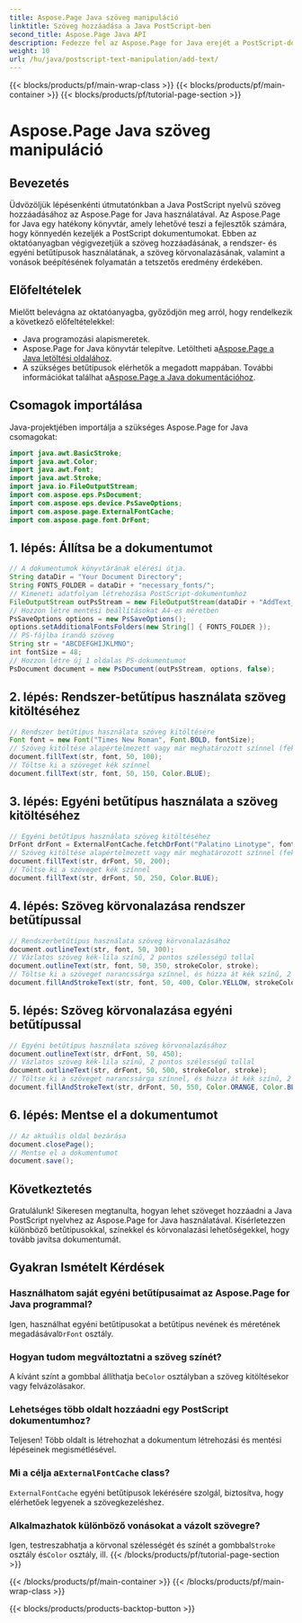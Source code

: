 ```yaml
---
title: Aspose.Page Java szöveg manipuláció
linktitle: Szöveg hozzáadása a Java PostScript-ben
second_title: Aspose.Page Java API
description: Fedezze fel az Aspose.Page for Java erejét a PostScript-dokumentumokhoz való szöveg hozzáadásával kapcsolatos oktatóanyagunkban. Tanulja meg könnyedén használni a rendszer- és egyéni betűtípusokat.
weight: 10
url: /hu/java/postscript-text-manipulation/add-text/
---
```


{{< blocks/products/pf/main-wrap-class >}}
{{< blocks/products/pf/main-container >}}
{{< blocks/products/pf/tutorial-page-section >}}

# Aspose.Page Java szöveg manipuláció

## Bevezetés
Üdvözöljük lépésenkénti útmutatónkban a Java PostScript nyelvű szöveg hozzáadásához az Aspose.Page for Java használatával. Az Aspose.Page for Java egy hatékony könyvtár, amely lehetővé teszi a fejlesztők számára, hogy könnyedén kezeljék a PostScript dokumentumokat. Ebben az oktatóanyagban végigvezetjük a szöveg hozzáadásának, a rendszer- és egyéni betűtípusok használatának, a szöveg körvonalazásának, valamint a vonások beépítésének folyamatán a tetszetős eredmény érdekében.
## Előfeltételek
Mielőtt belevágna az oktatóanyagba, győződjön meg arról, hogy rendelkezik a következő előfeltételekkel:
- Java programozási alapismeretek.
-  Aspose.Page for Java könyvtár telepítve. Letöltheti a[Aspose.Page a Java letöltési oldalához](https://releases.aspose.com/page/java/).
-  A szükséges betűtípusok elérhetők a megadott mappában. További információkat találhat a[Aspose.Page a Java dokumentációhoz](https://reference.aspose.com/page/java/).
## Csomagok importálása
Java-projektjében importálja a szükséges Aspose.Page for Java csomagokat:
```java
import java.awt.BasicStroke;
import java.awt.Color;
import java.awt.Font;
import java.awt.Stroke;
import java.io.FileOutputStream;
import com.aspose.eps.PsDocument;
import com.aspose.eps.device.PsSaveOptions;
import com.aspose.page.ExternalFontCache;
import com.aspose.page.font.DrFont;
```
## 1. lépés: Állítsa be a dokumentumot
```java
// A dokumentumok könyvtárának elérési útja.
String dataDir = "Your Document Directory";
String FONTS_FOLDER = dataDir + "necessary_fonts/";
// Kimeneti adatfolyam létrehozása PostScript-dokumentumhoz
FileOutputStream outPsStream = new FileOutputStream(dataDir + "AddText_outPS.ps");
// Hozzon létre mentési beállításokat A4-es méretben
PsSaveOptions options = new PsSaveOptions();
options.setAdditionalFontsFolders(new String[] { FONTS_FOLDER });
// PS-fájlba írandó szöveg
String str = "ABCDEFGHIJKLMNO";
int fontSize = 48;
// Hozzon létre új 1 oldalas PS-dokumentumot
PsDocument document = new PsDocument(outPsStream, options, false);
```
## 2. lépés: Rendszer-betűtípus használata szöveg kitöltéséhez
```java
// Rendszer betűtípus használata szöveg kitöltésére
Font font = new Font("Times New Roman", Font.BOLD, fontSize);
// Szöveg kitöltése alapértelmezett vagy már meghatározott színnel (fekete)
document.fillText(str, font, 50, 100);
// Töltse ki a szöveget kék színnel
document.fillText(str, font, 50, 150, Color.BLUE);
```
## 3. lépés: Egyéni betűtípus használata a szöveg kitöltéséhez
```java
// Egyéni betűtípus használata szöveg kitöltéséhez
DrFont drFont = ExternalFontCache.fetchDrFont("Palatino Linotype", fontSize, Font.PLAIN);
// Szöveg kitöltése alapértelmezett vagy már meghatározott színnel (fekete)
document.fillText(str, drFont, 50, 200);
// Töltse ki a szöveget kék színnel
document.fillText(str, drFont, 50, 250, Color.BLUE);
```
## 4. lépés: Szöveg körvonalazása rendszer betűtípussal
```java
// Rendszerbetűtípus használata szöveg körvonalazásához
document.outlineText(str, font, 50, 300);
// Vázlatos szöveg kék-lila színű, 2 pontos szélességű tollal
document.outlineText(str, font, 50, 350, strokeColor, stroke);
// Töltse ki a szöveget narancssárga színnel, és húzza át kék színű, 2 pontos szélességű tollal
document.fillAndStrokeText(str, font, 50, 400, Color.YELLOW, strokeColor, stroke);
```
## 5. lépés: Szöveg körvonalazása egyéni betűtípussal
```java
// Egyéni betűtípus használata szöveg körvonalazásához
document.outlineText(str, drFont, 50, 450);
// Vázlatos szöveg kék-lila színű, 2 pontos szélességű tollal
document.outlineText(str, drFont, 50, 500, strokeColor, stroke);
// Töltse ki a szöveget narancssárga színnel, és húzza át kék színű, 2 pontos szélességű tollal
document.fillAndStrokeText(str, drFont, 50, 550, Color.ORANGE, Color.BLUE, stroke);
```
## 6. lépés: Mentse el a dokumentumot
```java
// Az aktuális oldal bezárása
document.closePage();
// Mentse el a dokumentumot
document.save();
```
## Következtetés
Gratulálunk! Sikeresen megtanulta, hogyan lehet szöveget hozzáadni a Java PostScript nyelvhez az Aspose.Page for Java használatával. Kísérletezzen különböző betűtípusokkal, színekkel és körvonalazási lehetőségekkel, hogy tovább javítsa dokumentumát.
## Gyakran Ismételt Kérdések
### Használhatom saját egyéni betűtípusaimat az Aspose.Page for Java programmal?
 Igen, használhat egyéni betűtípusokat a betűtípus nevének és méretének megadásával`DrFont` osztály.
### Hogyan tudom megváltoztatni a szöveg színét?
 A kívánt színt a gombbal állíthatja be`Color` osztályban a szöveg kitöltésekor vagy felvázolásakor.
### Lehetséges több oldalt hozzáadni egy PostScript dokumentumhoz?
Teljesen! Több oldalt is létrehozhat a dokumentum létrehozási és mentési lépéseinek megismétlésével.
###  Mi a célja a`ExternalFontCache` class?
`ExternalFontCache` egyéni betűtípusok lekérésére szolgál, biztosítva, hogy elérhetőek legyenek a szövegkezeléshez.
### Alkalmazhatok különböző vonásokat a vázolt szövegre?
 Igen, testreszabhatja a körvonal szélességét és színét a gombbal`Stroke` osztály és`Color` osztály, ill.
{{< /blocks/products/pf/tutorial-page-section >}}

{{< /blocks/products/pf/main-container >}}
{{< /blocks/products/pf/main-wrap-class >}}

{{< blocks/products/products-backtop-button >}}
